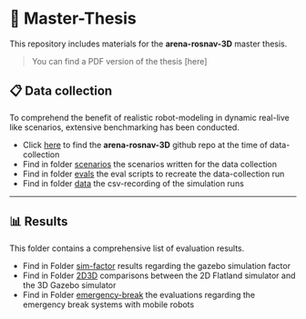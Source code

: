 # 📖 Master-Thesis
This repository includes materials for the **arena-rosnav-3D** master thesis.
> You can find a PDF version of the thesis [here]

## 📋 Data collection
To comprehend the benefit of realistic robot-modeling in dynamic real-live like scenarios, extensive benchmarking has been conducted. 
- Click [here](https://github.com/ignc-research/arena-rosnav-3D/tree/f3e92aafa5e933088e9582936f114a5fb77935ac) to find the **arena-rosnav-3D** github repo at the time of data-collection
- Find in folder [scenarios](data_collection/data) the scenarios written for the data collection
- Find in folder [evals](data_collection/evals) the eval scripts to recreate the data-collection run
- Find in folder [data](data_collection/data) the csv-recording of the simulation runs
---

## 📊 Results
This folder contains a comprehensive list of evaluation results.
- Find in Folder [sim-factor](results/sim_factor) results regarding the gazebo simulation factor
- Find in Folder [2D3D](results/2D3D) comparisons between the 2D Flatland simulator and the 3D Gazebo simulator
- Find in Folder [emergency-break](results/emergency_break) the evaluations regarding the emergency break systems with mobile robots
